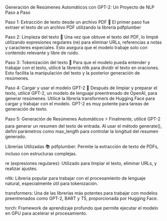 Generación de Resúmenes Automáticos con GPT-2: Un Proyecto de NLP Paso a Paso

Paso 1: Extracción de texto desde un archivo PDF 📄
El primer paso fue extraer el texto de un archivo PDF utilizando la librería pdfplumber

Paso 2: Limpieza del texto 🧹
Una vez que obtuve el texto del PDF, lo limpié utilizando expresiones regulares (re) para eliminar URLs, referencias a notas y caracteres especiales. Esto asegura que el modelo trabaje solo con contenido relevante y libre de ruido.

Paso 3: Tokenización del texto 🔑
Para que el modelo pueda entender y trabajar con el texto, utilicé la librería nltk para dividir el texto en oraciones. Esto facilita la manipulación del texto y la posterior generación de resúmenes.

Paso 4: Cargar y usar el modelo GPT-2 🧠
Después de limpiar y preparar el texto, utilicé GPT-2, un modelo de lenguaje preentrenado de OpenAI, para generar resúmenes. Utilicé la librería transformers de Hugging Face para cargar y trabajar con el modelo. GPT-2 es muy potente para tareas de generación de texto.

Paso 5: Generación de Resúmenes Automáticos ⚡
Finalmente, utilicé GPT-2 para generar un resumen del texto de entrada. Al usar el método generate(), definí parámetros como max_length para controlar la longitud del resumen generado.


Librerías Utilizadas 📚
pdfplumber: Permite la extracción de texto de PDFs, incluso con estructuras complejas.

re (expresiones regulares): Utilizado para limpiar el texto, eliminar URLs, y realizar ajustes.

nltk: Librería popular para trabajar con el procesamiento de lenguaje natural, especialmente útil para tokenización.

transformers: Una de las librerías más potentes para trabajar con modelos preentrenados como GPT-2, BART y T5, proporcionada por Hugging Face.

torch: Framework de aprendizaje profundo que permite ejecutar el modelo en GPU para acelerar el procesamiento.

